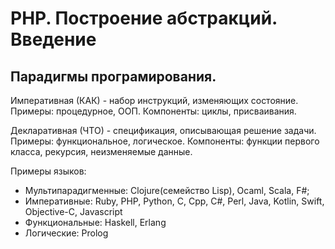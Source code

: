 # PHP. Построение абстракций. Введение


## Парадигмы програмирования.
Императивная (КАК) - набор инструкций, изменяющих состояние. Примеры: процедурное, ООП.
Компоненты: циклы, присваивания. 

Декларативная (ЧТО) - спецификация, описывающая решение задачи. Примеры: функциональное, логическое.
Компоненты: функции первого класса, рекурсия, неизменяемые данные.

Примеры языков: 
* Мультипарадигменные: Clojure(семейство Lisp), Ocaml, Scala, F#;
* Императивные: Ruby, PHP, Python, C, Cpp, C#, Perl, Java, Kotlin, Swift, Objective-C, Javascript
* Функциональные: Haskell, Erlang
* Логические: Prolog



